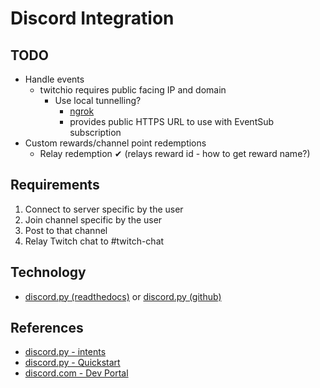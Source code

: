 # Discord Integration

## TODO

- Handle events
  - twitchio requires public facing IP and domain
    - Use local tunnelling?
      - [ngrok](https://ngrok.com/)
      - provides public HTTPS URL to use with EventSub subscription
- Custom rewards/channel point redemptions
  - Relay redemption ✔ (relays reward id - how to get reward name?)

## Requirements

1. Connect to server specific by the user
2. Join channel specific by the user
3. Post to that channel
4. Relay Twitch chat to #twitch-chat

## Technology

- [discord.py (readthedocs)](https://discordpy.readthedocs.io/en/stable/) or [discord.py (github)](https://github.com/Rapptz/discord.py)

## References

- [discord.py - intents](https://discordpy.readthedocs.io/en/stable/intents.html)
- [discord.py - Quickstart](https://discordpy.readthedocs.io/en/stable/quickstart.html)
- [discord.com - Dev Portal](https://discord.com/developers/applications)
